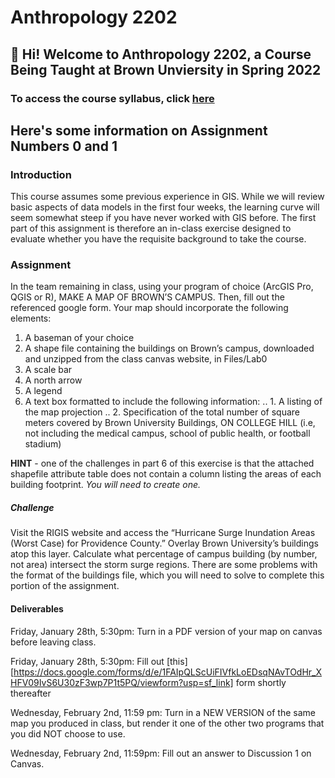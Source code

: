 # Anthropology 2202

## 👋 Hi! Welcome to Anthropology 2202, a Course Being Taught at Brown Unviersity in Spring 2022

### To access the course syllabus, click [here](https://docs.google.com/document/d/1qATjDvlb68_4Sr6_xgs_B7aGfEEXTQextJNlDwQQEjw/edit?usp=sharing)


## Here's some information on Assignment Numbers 0 and 1

### Introduction

This course assumes some previous experience in GIS. While we will review basic aspects of data models in the first four weeks, the learning curve will seem somewhat steep if you have never worked with GIS before. The first part of this assignment is therefore an in-class exercise designed to evaluate whether you have the requisite background to take the course. 

### Assignment

In the team remaining in class, using your program of choice (ArcGIS Pro, QGIS or R), MAKE A MAP OF BROWN’S CAMPUS. Then, fill out the referenced google form. Your map should incorporate the following elements:

1. A baseman of your choice
2. A shape file containing the buildings on Brown’s campus, downloaded and unzipped from the class canvas website, in Files/Lab0
3. A scale bar
4. A north arrow
5. A legend
6. A text box formatted to include the following information: 
	.. 1. A listing of the map projection
	.. 2. Specification of the total number of square meters covered by Brown University Buildings, ON 	COLLEGE HILL (i.e, not including the medical campus, school of public health, or football stadium)

**HINT** - one of the challenges in part 6 of this exercise is that the attached shapefile attribute table does not contain a column listing the areas of each building footprint. *You will need to create one.*

##### Challenge

Visit the RIGIS website and access the “Hurricane Surge Inundation Areas (Worst Case) for Providence County.” Overlay Brown University’s buildings atop this layer. Calculate what percentage of campus building (by number, not area) intersect the storm surge regions. There are some problems with the format of the buildings file, which you will need to solve to complete this portion of the assignment.


#### Deliverables

Friday, January 28th, 5:30pm: Turn in a PDF version of your map on canvas before leaving class. 

Friday, January 28th, 5:30pm: Fill out [this] [https://docs.google.com/forms/d/e/1FAIpQLScUiFIVfkLoEDsqNAvTOdHr_XHFV09IvS6U30zF3wp7P1t5PQ/viewform?usp=sf_link] form shortly thereafter

Wednesday, February 2nd, 11:59 pm: Turn in a NEW VERSION of the same map you produced in class, but render it one of the other two programs that you did NOT choose to use. 

Wednesday, February 2nd, 11:59pm: Fill out an answer to Discussion 1 on Canvas.
